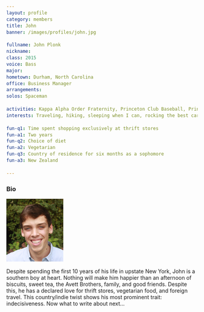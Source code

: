 ```yaml
---
layout: profile
category: members
title: John
banner: /images/profiles/john.jpg

fullname: John Plonk
nickname: 
class: 2015
voice: Bass
major: 
hometown: Durham, North Carolina
office: Business Manager
arrangements: 
solos: Spaceman

activities: Kappa Alpha Order Fraternity, Princeton Club Baseball, Princeton Entrepreneurship Club
interests: Traveling, hiking, sleeping when I can, rocking the best cardigans on campus

fun-q1: Time spent shopping exclusively at thrift stores
fun-a1: Two years
fun-q2: Choice of diet
fun-a2: Vegetarian
fun-q3: Country of residence for six months as a sophomore
fun-a3: New Zealand

---
```


### Bio

![John](/images/members/current/john.jpg)

Despite spending the first 10 years of his life in upstate New York,
John is a southern boy at heart. Nothing will make him happier than an
afternoon of biscuits, sweet tea, the Avett Brothers, family, and good
friends. Despite this, he has a declared love for thrift stores,
vegetarian food, and foreign travel. This country/indie twist shows
his most prominent trait: indecisiveness. Now what to write about
next...
